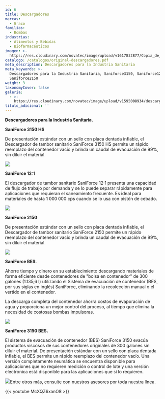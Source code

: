 ```yaml
---
id: 6
title: Descargadores
marcas:
  - Graco
familias:
  - Bombas
industrias:
  - Alimentos y Bebidas
  - Biofarmacéuticos
imagen: >-
  https://res.cloudinary.com/novatec/image/upload/v1617832877/Copia_de_Dise%C3%B1o_sin_t%C3%ADtulo_94_pzon0h.png
catalogo: /catalogos/original-descargadores.pdf
meta_description: Descargadores para la Industria Sanitaria
meta_keywords: >-
  Descargadores para la Industria Sanitaria, Saniforce3150, Saniforce12:1,
  Saniforce2150
weight: 3
taxonomyCover: false
galeria:
  - >-
    https://res.cloudinary.com/novatec/image/upload/v1595008934/descargadores1_jjvmmo.jpg
titulo_adicional: ''
---
```


**Descargadores para la Industria Sanitaria.**

**SaniForce 3150 HS**

De presentación estándar con un sello con placa dentada inflable, el Descargador de tambor sanitario SaniForce 3150 HS permite un rápido reemplazo del contenedor vacío y brinda un caudal de evacuación de 99%, sin diluir el material.

![](https://res.cloudinary.com/novatec/v1595008634/descargador_w1wukp.jpg)

**SaniForce 12:1**

El descargador de tambor sanitario SaniForce 12:1 presenta una capacidad de flujo de trabajo por demanda y se lo puede separar rápidamente para aplicaciones que requieran el saneamiento frecuente. Es ideal para materiales de hasta 1 000 000 cps cuando se lo usa con pistón de cebado.

![](https://res.cloudinary.com/novatec/v1595008762/12.1_k8dvip.jpg)

**SaniForce 2150**

De presentación estándar con un sello con placa dentada inflable, el Descargador de tambor sanitario SaniForce 2150 permite un rápido reemplazo del contenedor vacío y brinda un caudal de evacuación de 99%, sin diluir el material.

![](https://res.cloudinary.com/novatec/v1595008826/1250_zm1gy0.jpg)

**SaniForce BES.**

Ahorre tiempo y dinero en su establecimiento descargando materiales de forma eficiente desde contenedores de "bolsa en contenedor" de 300 galones (1.135,6 l) utilizando el Sistema de evacuación de contenedor (BES, por sus siglas en inglés) SaniForce, eliminando la recolección manual o el vertido en el contenedor.

La descarga completa del contenedor ahorra costos de evaporación de agua y proporciona un mejor control del proceso, al tiempo que elimina la necesidad de costosas bombas impulsoras.

![](https://res.cloudinary.com/novatec/v1595024098/_jcr_content_weqnbq.jpg)

**SaniForce 3150 BES.**

El sistema de evacuación de contenedor (BES) SaniForce 3150 evacúa productos viscosos de sus contenedores originales de 300 galones sin diluir el material. De presentación estándar con un sello con placa dentada inflable, el BES permite un rápido reemplazo del contenedor vacío. Una versión completamente neumática se encuentra disponible para aplicaciones que no requieren medición o control de lote y una versión electrónica está disponible para las aplicaciones que sí lo requieren.

![](https://res.cloudinary.com/novatec/v1595024153/_jcr_content_1_wzdozc.jpg)Entre otros más, consulte con nuestros asesores por toda nuestra línea.

{{\< youtube McXQZ6xanO8 >}}
